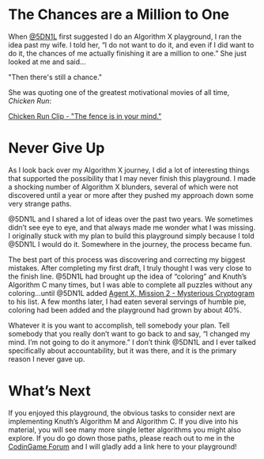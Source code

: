 # The Chances are a Million to One

When [@5DN1L](https://www.codingame.com/profile/bbb8f47ea4601179303c20acdbf5fb6c1904782) first suggested I do an Algorithm X playground, I ran the idea past my wife. I told her, “I do not want to do it, and even if I did want to do it, the chances of me actually finishing it are a million to one.” She just looked at me and said...

"Then there's still a chance."

She was quoting one of the greatest motivational movies of all time, _Chicken Run_:

[Chicken Run Clip - "The fence is in your mind."](https://www.youtube.com/watch?v=92V7iTARGEg)

# Never Give Up

As I look back over my Algorithm X journey, I did a lot of interesting things that supported the possibility that I may never finish this playground. I made a shocking number of Algorithm X blunders, several of which were not discovered until a year or more after they pushed my approach down some very strange paths.

@5DN1L and I shared a lot of ideas over the past two years. We sometimes didn’t see eye to eye, and that always made me wonder what I was missing. I originally stuck with my plan to build this playground simply because I told @5DN1L I would do it. Somewhere in the journey, the process became fun.

The best part of this process was discovering and correcting my biggest mistakes. After completing my first draft, I truly thought I was very close to the finish line. @5DN1L had brought up the idea of “coloring” and Knuth’s Algorithm C many times, but I was able to complete all puzzles without any coloring…until @5DN1L added [Agent X, Mission 2 - Mysterious Cryptogram](https://www.codingame.com/training/medium/agent-x-mission-2mysterious-cryptogram) to his list. A few months later, I had eaten several servings of humble pie, coloring had been added and the playground had grown by about 40%.

Whatever it is you want to accomplish, tell somebody your plan. Tell somebody that you really don’t want to go back to and say, “I changed my mind. I’m not going to do it anymore.” I don’t think @5DN1L and I ever talked specifically about accountability, but it was there, and it is the primary reason I never gave up.

# What’s Next

If you enjoyed this playground, the obvious tasks to consider next are implementing Knuth’s Algorithm M and Algorithm C. If you dive into his material, you will see many more single letter algorithms you might also explore. If you do go down those paths, please reach out to me in the [CodinGame Forum](https://www.codingame.com/forum) and I will gladly add a link here to your playground!
